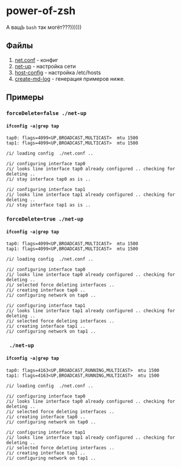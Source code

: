 # power-of-zsh

А ващЬ `bash` так могёт???))))))

## Файлы

1. [net.conf](pre/net.conf) - конфиг
2. [net-up](pre/net-up) - настройка сети
3. [host-config](pre/host-config) - настройка /etc/hosts
4. [create-md-log](pre/create-md-log) - генерация примеров ниже.
## Примеры

### `forceDelete=false ./net-up`


#### `ifconfig -a|grep tap`

```shell
tap0: flags=4099<UP,BROADCAST,MULTICAST>  mtu 1500
tap1: flags=4099<UP,BROADCAST,MULTICAST>  mtu 1500

```

```shell
/i/ loading config  ./net.conf .. 

/i/ configuring interface tap0
/i/ looks line interface tap0 already configured .. checking for deleting .. 
/i/ stay interface tap0 as is .. 

/i/ configuring interface tap1
/i/ looks line interface tap1 already configured .. checking for deleting .. 
/i/ stay interface tap1 as is .. 
```

### `forceDelete=true ./net-up`


#### `ifconfig -a|grep tap`

```shell
tap0: flags=4099<UP,BROADCAST,MULTICAST>  mtu 1500
tap1: flags=4099<UP,BROADCAST,MULTICAST>  mtu 1500

```

```shell
/i/ loading config  ./net.conf .. 

/i/ configuring interface tap0
/i/ looks line interface tap0 already configured .. checking for deleting .. 
/i/ selected force deleting interfaces .. 
/i/ creating interface tap0 .. 
/i/ configuring network on tap0 .. 

/i/ configuring interface tap1
/i/ looks line interface tap1 already configured .. checking for deleting .. 
/i/ selected force deleting interfaces .. 
/i/ creating interface tap1 .. 
/i/ configuring network on tap1 .. 
```

### ` ./net-up`


#### `ifconfig -a|grep tap`

```shell
tap0: flags=4163<UP,BROADCAST,RUNNING,MULTICAST>  mtu 1500
tap1: flags=4163<UP,BROADCAST,RUNNING,MULTICAST>  mtu 1500

```

```shell
/i/ loading config  ./net.conf .. 

/i/ configuring interface tap0
/i/ looks line interface tap0 already configured .. checking for deleting .. 
/i/ selected force deleting interfaces .. 
/i/ creating interface tap0 .. 
/i/ configuring network on tap0 .. 

/i/ configuring interface tap1
/i/ looks line interface tap1 already configured .. checking for deleting .. 
/i/ selected force deleting interfaces .. 
/i/ creating interface tap1 .. 
/i/ configuring network on tap1 .. 
```
